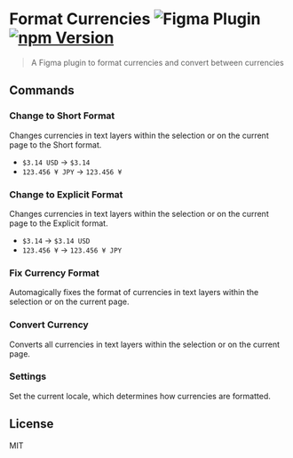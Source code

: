 # Format Currencies ![Figma Plugin](https://img.shields.io/badge/figma-plugin-1BC47D.svg) [![npm Version](https://img.shields.io/npm/v/figma-format-currencies.svg)](https://www.npmjs.com/package/figma-format-currencies)

> A Figma plugin to format currencies and convert between currencies

## Commands

### Change to Short Format

Changes currencies in text layers within the selection or on the current page to the Short format.

- `$3.14 USD` &rarr; `$3.14`
- `123.456 ¥ JPY` &rarr; `123.456 ¥`

### Change to Explicit Format

Changes currencies in text layers within the selection or on the current page to the Explicit format.

- `$3.14` &rarr; `$3.14 USD`
- `123.456 ¥` &rarr; `123.456 ¥ JPY`

### Fix Currency Format

Automagically fixes the format of currencies in text layers within the selection or on the current page.

### Convert Currency

Converts all currencies in text layers within the selection or on the current page.

### Settings

Set the current locale, which determines how currencies are formatted.

## License

MIT
